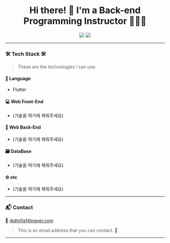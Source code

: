 <h1 align="center">Hi there! 👋 I'm a Back-end Programming Instructor 🧑🏻‍🏫</h1>

<p align="center">
  <img src="https://img.shields.io/badge/Backend-Programming-blue?style=flat-square" />
  <img src="https://img.shields.io/badge/Instructor-%F0%9F%A7%91%F0%9F%8F%BB%E2%80%8D%F0%9F%95%AB-green?style=flat-square" />
</p>

---

### 🛠 Tech Stack 🛠  
> These are the technologies I can use.

#### 📌 Language  
- Flutter

#### 💻 Web Front-End  
- (기술을 여기에 채워주세요)

#### 🔧 Web Back-End  
- (기술을 여기에 채워주세요)

#### 🗃️ DataBase  
- (기술을 여기에 채워주세요)

#### ⚙️ etc  
- (기술을 여기에 채워주세요)

---

### 📬 Contact  
📧 rkdtnfla1@naver.com  
> This is an email address that you can contact. 🙂

---
